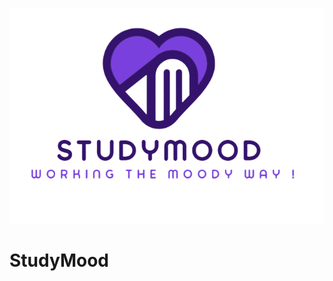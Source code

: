 <p align="center">
  <img src="frontend/assets/img/StudyMoodlogo.png" alt="StudyMood Logo">
</p>

# StudyMood